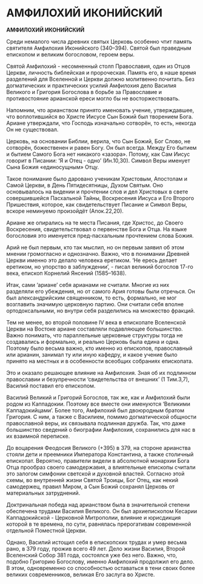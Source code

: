 # АМФИЛОХИЙ ИКОНИЙСКИЙ

**АМФИЛОХИЙ ИКОНИЙСКИЙ**

Среди немалого числа древних святых Церковь особенно чтит память святителя Амфилохия Иконийского (340–394). Святой был праведным епископом и великим богословом, героем веры.

Святой Амфилохий - несомненный столп Православия, один из Отцов Церкви, личность библейская и пророческая. Память его, в наше время разделений для Вселенной и Церкви должно молитвенно почитать. Без догматических и практических усилий Амфилохия дело Василия Великого и Григория Богослова в борьбе за Православие и противостояние арианской ереси могло бы не восторжествовать.

Напомним, что арианством принято именовать учение, утверждавшее, что воплотившийся во Христе Иисусе Сын Божий был творением Бога. Ариане утверждали, что Господь изначально сотворён, то есть, некогда Он не существовал.

Церковь, на основании Библии, верила, что Сын Божий, Бог Слово, не сотворён, божественен и равен Богу. Он был всегда. Между Его бытием и бытием Самого Бога нет никакого «зазора». Потому, как Сам Иисус говорит в Писании: ‘Я и Отец - одно’ (Ин.10,30).  Символ Веры именует Сына Божия «единосущным» Отцу.

Такое понимание было даровано ученикам Христовым, Апостолам и Самой Церкви, в День Пятидесятницы, Духом Святым. Оно основывалось на видении и прочтении слов и дел Христовых в свете совершившейся Пасхальной Тайны, Воскресения Иисуса и Его Второго Пришествия, которое, как свидетельствует Писание и Символ Веры, вскоре неминуемо произойдёт (Апок.22,20).&#x20;

Ариане же опирались на те места Писания, где Христос, до Своего Воскресения, свидетельствовал о первенстве Бога и Отца. На языке богословия это именуется пред-пасхальным прочтением слова Божия.&#x20;

Арий не был первым, кто так мыслил, но он первым заявил об этом мнении громогласно и однозначно. Важно, что в понимании Древней Церкви именно это делало человека еретиком. ‘Не ересь делает еретиком, но упорство в заблуждении’, - писал великий богослов 17-го века, епископ Корнелий Янсений (1585–1638).

Итак, сами ‘ариане’ себя арианами не считали. Многие из них разделяли его убеждения, но от самого Ария готовы были отречься. Он был александрийским священником, то есть, формально, не мог возглавить значимую церковную партию. Они считали себя вполне ортодоксальными, но внутри себя разделились на множество фракций.

Тем не менее, во второй половине IV века в епископате Вселенской Церкви на Востоке ариане составляли подавляющее большинство. Важно понимать, что параллельные церковные структуры тогда не создавались и формально, и реально Церковь была едина и одна. Поэтому было весьма важно, кто именно из епископов, православный или арианин, занимал ту или иную кафедру, и какое учение было принято на местных и в особенности всеобщих собраниях епископата.&#x20;

Это и оказало решающее влияние на Амфилохия. Зная об их подлинном православии и безупречности ‘свидетельства от внешних’ (1 Тим.3,7), Василий поставил его епископом.

Василий Великий и Григорий Богослов, так же, как и Амфилохий были родом из Каппадокии. Поэтому все вместе они именуются ‘Великими Каппадокийцами’. Более того, Амфилохий был двоюродным братом Григория. С ним, а также с Василием, помимо догматической общности православной веры, их связывала подлинная дружба. Так, что даже большинство сведений о биографии Амфилохия, сохранились для нас в их взаимной переписке.

До воцарения Феодосия Великого (+395) в 379, на стороне арианства стояли дети и преемники Императора Константина, а также столичный епископат. Вероятно, правители видели в абсолютной монархии Бога Отца прообраз своего самодержавия, а влиятельные епископы считали это залогом симфонии светской и духовной властей. Согласно этой схемы, во внутренней жизни Святой Троицы, Бог Отец, как некий самодержец, правил Миром, а Сын Божий сохранял Церковь от материальных затруднений.

Доктринальная победа над арианством была в значительной степени обеспечена трудами Василия Великого. Он был архиепископом Кесарии Каппадокийской - Церковной Митрополии, влияние и юрисдикция которой в те времена, по сути, равнялась прерогативам современной отдельной Поместной Церкви.&#x20;

Однако, Василий истощил себя в епископских трудах и умер весьма рано, в 379 году, прожив всего 49 лет. Дело жизни Василия, Второй Вселенский Собор 381 года, состоялся уже без него. Важно, что, подобно Григорию Богослову, именно Амфилохий продолжил его дело. В этом, одновременно со способностью оставаться в тени своих более великих современников, великая Его заслуга во Христе.
